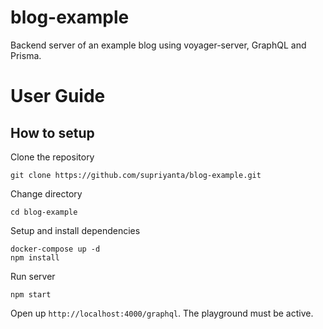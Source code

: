# blog-example
Backend server of an example blog using voyager-server, GraphQL and Prisma.

# User Guide

## How to setup
Clone the repository

```
git clone https://github.com/supriyanta/blog-example.git
```
Change directory

```
cd blog-example
```
Setup and install dependencies

```
docker-compose up -d
npm install
```
Run server
```
npm start
```

Open up `http://localhost:4000/graphql`.
The playground must be active.
